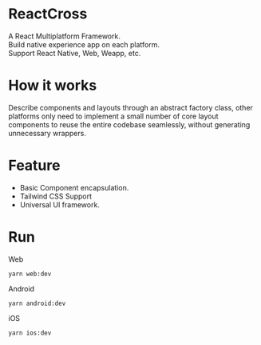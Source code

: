 # ReactCross
A React Multiplatform Framework.  
Build native experience app on each platform.   
Support React Native, Web, Weapp, etc.

# How it works

Describe components and layouts through an abstract factory class, other platforms only need to implement a small number of core layout components to reuse the entire codebase seamlessly, without generating unnecessary wrappers.

# Feature
- Basic Component encapsulation.
- Tailwind CSS Support
- Universal UI framework.

# Run

Web
```
yarn web:dev
```

Android
```
yarn android:dev
```

iOS
```
yarn ios:dev
```